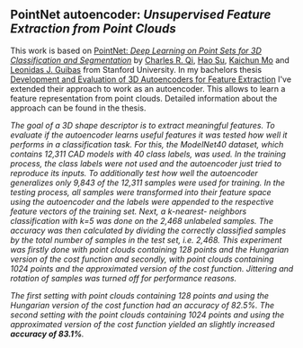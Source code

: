 ## PointNet autoencoder: *Unsupervised Feature Extraction from Point Clouds*

This work is based on <a  href="https://arxiv.org/abs/1612.00593"  target="_blank">PointNet: *Deep Learning on Point Sets for 3D Classification and Segmentation*</a> by <a  href="http://charlesrqi.com"  target="_blank">Charles R. Qi</a>, <a  href="http://ai.stanford.edu/~haosu/"  target="_blank">Hao Su</a>, <a  href="http://cs.stanford.edu/~kaichun/"  target="_blank">Kaichun Mo</a> and <a  href="http://geometry.stanford.edu/member/guibas/"  target="_blank">Leonidas J. Guibas</a> from Stanford University. In my bachelors thesis <a  href="https://www.ias.informatik.tu-darmstadt.de/uploads/Main/Abschlussarbeiten/robin_hesse_bsc.pdf"  target="_blank">Development and Evaluation of 3D Autoencoders for Feature Extraction</a> I've extended their approach to work as an autoencoder. This allows to learn a feature representation from point clouds. Detailed information about the approach can be found in the thesis. 

_The goal of a 3D shape descriptor is to extract meaningful features. To evaluate if the autoencoder learns useful features it was tested how well it performs in a classification task. For this, the ModelNet40 dataset, which contains 12,311 CAD models with 40 class labels, was used. In the training process, the class labels were not used and the autoencoder just tried to reproduce its inputs. To additionally test how well the autoencoder generalizes only 9,843 of the 12,311 samples were used for training. In the testing process, all samples were transformed into their feature space using the autoencoder and the labels were appended to the respective feature vectors of the training set. Next, a k-nearest- neighbors classification with k=5 was done on the 2,468 unlabeled samples. The accuracy was then calculated by dividing the correctly classified samples by the total number of samples in the test set, i.e. 2,468. This experiment was firstly done with point clouds containing 128 points and the Hungarian version of the cost function and secondly, with point clouds containing 1024 points and the approximated version of the cost function. Jittering and rotation of samples was turned off for performance reasons._

_The first setting with point clouds containing 128 points and using the Hungarian version of the cost function had an accuracy of 82.5%. The second setting with the point clouds containing 1024 points and using the approximated version of the cost function yielded an slightly increased **accuracy of 83.1%**._